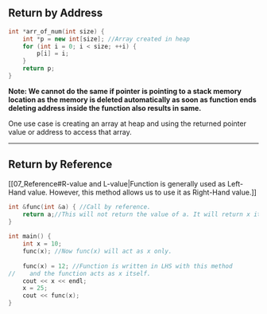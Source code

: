 ## Return by Address
```cpp
int *arr_of_num(int size) {  
    int *p = new int[size]; //Array created in heap  
    for (int i = 0; i < size; ++i) {  
        p[i] = i;  
    }  
    return p;  
}
```
**Note: We cannot do the same if pointer is pointing to a stack memory location as the memory is deleted automatically as soon as function ends deleting address inside the function also results in same.**

One use case is creating an array at heap and using the returned pointer value or address to access that array.

--- ---
## Return by Reference
[[07_Reference#R-value and L-value|Function is generally used as Left-Hand value. However, this method allows us to use it as Right-Hand value.]]

```cpp 
int &func(int &a) { //Call by reference.  
    return a;//This will not return the value of a. It will return x itself.  
}  
  
int main() {  
    int x = 10;  
    func(x); //Now func(x) will act as x only.  
  
    func(x) = 12; //Function is written in LHS with this method  
//    and the function acts as x itself.  
    cout << x << endl;  
    x = 25;  
    cout << func(x);  
}
```
